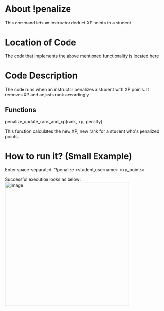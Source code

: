 # About !penalize

This command lets an instructor deduct XP points to a student.

# Location of Code

The code that implements the above mentioned functionality is located [here](https://github.com/psvkaushik/CSC-510-Project3-TeachersPetBotv2.0/blob/main/src/penalize.py)

# Code Description

The code runs when an instructor penalizes a student with XP points. It removes XP and adjusts rank accordingly.

## Functions

penalize_update_rank_and_xp(rank, xp, penalty)

This function calculates the new XP, new rank for a student who's penalized points.

# How to run it? (Small Example)

Enter space-separated: "!penalize <student_username> <xp_points>

Successful execution looks as below:  
<img width="405" alt="image" src="https://github.com/psvkaushik/CSC-510-Project3-TeachersPetBotv2.0/assets/144864099/8566dcb5-f546-437a-83b7-4c4cb6060f20">
